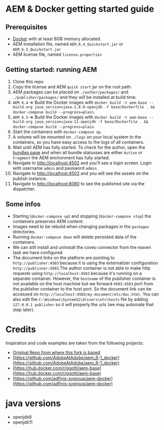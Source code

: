 # AEM & Docker getting started guide

## Prerequisites

- [Docker](https://www.docker.com) with at least 8GB memory allocated.
- AEM installation file, named `AEM_6.4_Quickstart.jar` or `AEM_6.5_Quickstart.jar`
- AEM license file, named `license.properties`

## Getting started: running AEM

1. Clone this repo
2. Copy the license and AEM `quick start` jar on the root path.
3. AEM packages can be placed on `./author/packages/` and `./publisher/packages/` and they will be installed at build time.
4. `AEM 6.4` => Build the Docker images with `docker build -t aem-base --build-arg java_version=java-1.8.0-openjdk -f base/Dockerfile . && docker-compose build --progress=plain`.
5. `AEM 6.5` => Build the Docker images with `docker build -t aem-base --build-arg java_version=java-11-openjdk -f base/Dockerfile . && docker-compose build --progress=plain`.
6. Start the containers with `docker-compose up`. 
7. A volume will be mounted on `./logs` on your local system to the containers, so you have easy access to the logs of all containers.
8. Wait until AEM has fully started. To check for the author, open the [bundles page](http://localhost:4502/system/console/bundles) and when all bundle statusses are either `Active` or `Fragment` the AEM environment has fully started.
9. Navigate to [http://localhost:4502](http://localhost:4502) and you'll see a login screen. Login with username `admin` and password `admin`.
10. Navigate to [http://localhost:4503](http://localhost:4503) and you will see the assets on the publish instance.
11. Navigate to [http://localhost:8080](http://localhost:8080) to see the published site via the dispatcher. 

## Some infos

 - Starting (`docker-compose up`) and stopping (`docker-compose stop`) the containers preserves AEM content.
 - Images need to be rebuild when changing packages in the `packages` directories.
 - Running `docker-compose down` will delete persisted data of the containers.
 - We can still install and uninstall the coveo connector from the maven task we have configured
 - The document links on the platform are pointing to `http://publisher:4503` because it is using the externalizer configuration `http://publisher:4503`.The author 
container is not able to make http requests using `http://localhost:4503` because it's running on a separate container. However, the `hostname` of the publisher container is not available
on the host machine but we forward `4503:4503` port from the publisher container to the host port. So the document link can be accessed on `http://localhost:4503/my-document/etc/doc.html`.
You can also edit the `C:\Windows\System32\drivers\etc\hosts` file by adding `127.0.0.1 publisher` so it will properly the urls (we may automate that step later). 
   
# Credits

Inspiration and code examples are taken from the following projects:

- [Original Repo from where this fork is based](https://github.com/remcorakers/aem-docker-getting-started)
- [https://github.com/AdobeAtAdobe/aem_6-1_docker](https://github.com/AdobeAtAdobe/aem_6-1_docker)
- [https://hub.docker.com/r/ggotti/aem-base](https://hub.docker.com/r/ggotti/aem-base)
- [https://github.com/adfinis-sygroup/aem-docker](https://github.com/adfinis-sygroup/aem-docker)

# java versions
- openjdk8
- openjdk11 